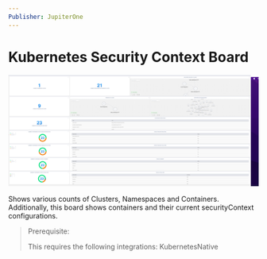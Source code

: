 ```yaml
---
Publisher: JupiterOne
---
```


# Kubernetes Security Context Board

![sample-screenshot](board.png)

Shows various counts of Clusters, Namespaces and Containers. Additionally, this board shows containers and their current securityContext configurations. 

> Prerequisite: 
>
> This requires the following integrations: KubernetesNative
